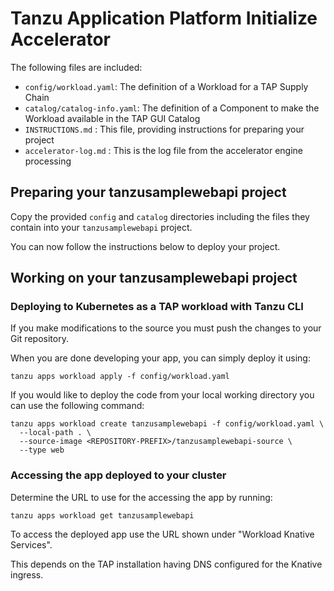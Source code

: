 # Tanzu Application Platform Initialize Accelerator

The following files are included:
- `config/workload.yaml`: The definition of a Workload for a TAP Supply Chain
- `catalog/catalog-info.yaml`: The definition of a Component to make the Workload available in the TAP GUI Catalog
- `INSTRUCTIONS.md` : This file, providing instructions for preparing your project
- `accelerator-log.md` : This is the log file from the accelerator engine processing

## Preparing your tanzusamplewebapi project

Copy the provided `config` and `catalog` directories including the files they contain into your `tanzusamplewebapi` project.

You can now follow the instructions below to deploy your project.

## Working on your tanzusamplewebapi project

### Deploying to Kubernetes as a TAP workload with Tanzu CLI

If you make modifications to the source you must push the changes to your Git repository.

When you are done developing your app, you can simply deploy it using:

```
tanzu apps workload apply -f config/workload.yaml
```

If you would like to deploy the code from your local working directory you can use the following command:

```
tanzu apps workload create tanzusamplewebapi -f config/workload.yaml \
  --local-path . \
  --source-image <REPOSITORY-PREFIX>/tanzusamplewebapi-source \
  --type web
```

### Accessing the app deployed to your cluster

Determine the URL to use for the accessing the app by running:

```
tanzu apps workload get tanzusamplewebapi
```

To access the deployed app use the URL shown under "Workload Knative Services".

This depends on the TAP installation having DNS configured for the Knative ingress.
